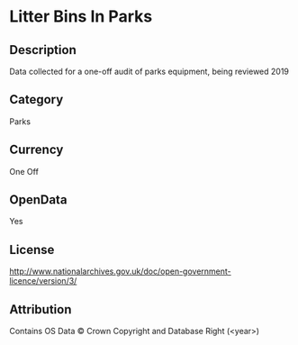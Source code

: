 # Litter Bins In Parks

## Description
Data collected for a one-off audit of parks equipment, being reviewed 2019

## Category
Parks

## Currency
One Off

## OpenData
Yes

## License
http://www.nationalarchives.gov.uk/doc/open-government-licence/version/3/

## Attribution
Contains OS Data &copy; Crown Copyright and Database Right (&lt;year&gt;)

